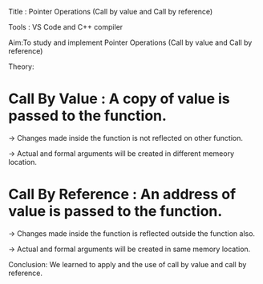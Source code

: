 Title : Pointer Operations (Call by value and Call by reference)

Tools : VS Code and C++ compiler

Aim:To study and implement Pointer Operations (Call by value and Call by reference)

Theory:

# Call By Value : A copy of value is passed to the function.

-> Changes made inside the function is not reflected on other function.

-> Actual and formal arguments will be created in different memeory location.

# Call By Reference : An address of value is passed to the function.

-> Changes made inside the function is reflected outside the function also.

-> Actual and formal arguments will be created in same memory location.

Conclusion: We learned to apply and the use of call by value and call by reference.

